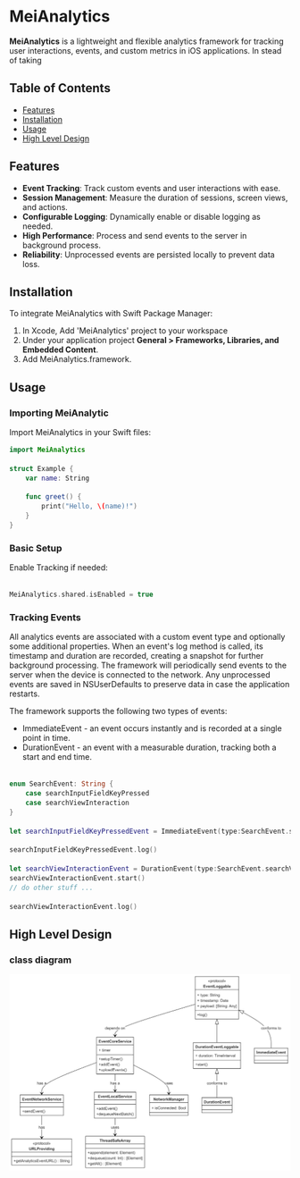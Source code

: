 # MeiAnalytics

**MeiAnalytics** is a lightweight and flexible analytics framework for tracking user interactions, events, and custom metrics in iOS applications.  In stead of taking 

## Table of Contents

- [Features](#features)
- [Installation](#installation)
- [Usage](#usage)
- [High Level Design](#high-level-design)

## Features

- **Event Tracking**: Track custom events and user interactions with ease.
- **Session Management**: Measure the duration of sessions, screen views, and actions.
- **Configurable Logging**: Dynamically enable or disable logging as needed.
- **High Performance**: Process and send events to the server in background process.
- **Reliability**: Unprocessed events are persisted locally to prevent data loss.

## Installation

To integrate MeiAnalytics with Swift Package Manager:

1. In Xcode, Add 'MeiAnalytics' project to your workspace
2. Under your application project **General > Frameworks, Libraries, and Embedded Content**. 
3. Add MeiAnalytics.framework.

## Usage

### Importing MeiAnalytic

Import MeiAnalytics in your Swift files:

```swift
import MeiAnalytics

struct Example {
    var name: String

    func greet() {
        print("Hello, \(name)!")
    }
}
```

### Basic Setup

Enable Tracking if needed:

```swift

MeiAnalytics.shared.isEnabled = true

```

### Tracking Events

All analytics events are associated with a custom event type and optionally some additional properties. When an event's log method is called, its timestamp and duration are recorded, creating a snapshot for further background processing. The framework will periodically send events to the server when the device is connected to the network. Any unprocessed events are saved in NSUserDefaults to preserve data in case the application restarts.

The framework supports the following two types of events:

* ImmediateEvent - an event occurs instantly and is recorded at a single point in time.
* DurationEvent - an event with a measurable duration, tracking both a start and end time.


```swift

enum SearchEvent: String {
    case searchInputFieldKeyPressed
    case searchViewInteraction
}

let searchInputFieldKeyPressedEvent = ImmediateEvent(type:SearchEvent.searchViewInteraction.rawValue)

searchInputFieldKeyPressedEvent.log()

let searchViewInteractionEvent = DurationEvent(type:SearchEvent.searchViewInteraction.rawValue)
searchViewInteractionEvent.start()
// do other stuff ...

searchViewInteractionEvent.log()

```

## High Level Design

### class diagram

![Main class diagram](MeiAnalytics-main-classes.png)

